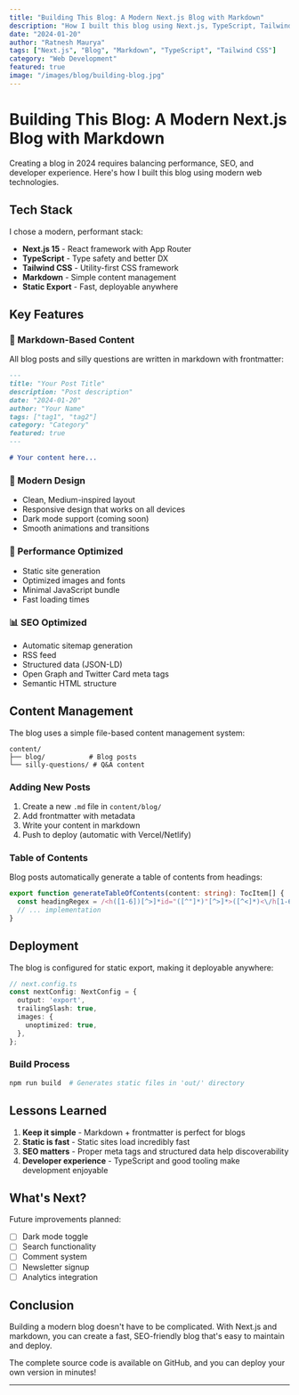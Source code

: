 ```yaml
---
title: "Building This Blog: A Modern Next.js Blog with Markdown"
description: "How I built this blog using Next.js, TypeScript, Tailwind CSS, and markdown for content management. A complete guide to creating a fast, SEO-optimized blog."
date: "2024-01-20"
author: "Ratnesh Maurya"
tags: ["Next.js", "Blog", "Markdown", "TypeScript", "Tailwind CSS"]
category: "Web Development"
featured: true
image: "/images/blog/building-blog.jpg"
---
```


# Building This Blog: A Modern Next.js Blog with Markdown

Creating a blog in 2024 requires balancing performance, SEO, and developer experience. Here's how I built this blog using modern web technologies.

## Tech Stack

I chose a modern, performant stack:

- **Next.js 15** - React framework with App Router
- **TypeScript** - Type safety and better DX
- **Tailwind CSS** - Utility-first CSS framework
- **Markdown** - Simple content management
- **Static Export** - Fast, deployable anywhere

## Key Features

### 📝 Markdown-Based Content

All blog posts and silly questions are written in markdown with frontmatter:

```markdown
---
title: "Your Post Title"
description: "Post description"
date: "2024-01-20"
author: "Your Name"
tags: ["tag1", "tag2"]
category: "Category"
featured: true
---

# Your content here...
```

### 🎨 Modern Design

- Clean, Medium-inspired layout
- Responsive design that works on all devices
- Dark mode support (coming soon)
- Smooth animations and transitions

### 🚀 Performance Optimized

- Static site generation
- Optimized images and fonts
- Minimal JavaScript bundle
- Fast loading times

### 📊 SEO Optimized

- Automatic sitemap generation
- RSS feed
- Structured data (JSON-LD)
- Open Graph and Twitter Card meta tags
- Semantic HTML structure

## Content Management

The blog uses a simple file-based content management system:

```
content/
├── blog/           # Blog posts
└── silly-questions/ # Q&A content
```

### Adding New Posts

1. Create a new `.md` file in `content/blog/`
2. Add frontmatter with metadata
3. Write your content in markdown
4. Push to deploy (automatic with Vercel/Netlify)

### Table of Contents

Blog posts automatically generate a table of contents from headings:

```typescript
export function generateTableOfContents(content: string): TocItem[] {
  const headingRegex = /<h([1-6])[^>]*id="([^"]*)"[^>]*>([^<]*)<\/h[1-6]>/g;
  // ... implementation
}
```

## Deployment

The blog is configured for static export, making it deployable anywhere:

```typescript
// next.config.ts
const nextConfig: NextConfig = {
  output: 'export',
  trailingSlash: true,
  images: {
    unoptimized: true,
  },
};
```

### Build Process

```bash
npm run build  # Generates static files in 'out/' directory
```

## Lessons Learned

1. **Keep it simple** - Markdown + frontmatter is perfect for blogs
2. **Static is fast** - Static sites load incredibly fast
3. **SEO matters** - Proper meta tags and structured data help discoverability
4. **Developer experience** - TypeScript and good tooling make development enjoyable

## What's Next?

Future improvements planned:

- [ ] Dark mode toggle
- [ ] Search functionality
- [ ] Comment system
- [ ] Newsletter signup
- [ ] Analytics integration

## Conclusion

Building a modern blog doesn't have to be complicated. With Next.js and markdown, you can create a fast, SEO-friendly blog that's easy to maintain and deploy.

The complete source code is available on GitHub, and you can deploy your own version in minutes!

---
